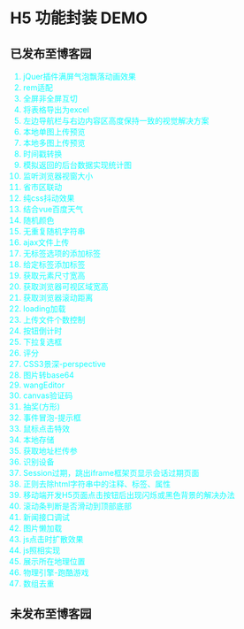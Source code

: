 ﻿# H5 功能封装 DEMO

## 已发布至博客园
<ol style="color:#0fffff">
    <li>jQuer插件满屏气泡飘落动画效果</li>
    <li>rem适配</li>
    <li>全屏非全屏互切</li>
    <li>将表格导出为excel</li>
    <li>左边导航栏与右边内容区高度保持一致的视觉解决方案</li>
    <li>本地单图上传预览</li>
    <li>本地多图上传预览</li>
    <li>时间戳转换</li>
    <li>模拟返回的后台数据实现统计图</li>
    <li>监听浏览器视窗大小</li>
    <li>省市区联动</li>
    <li>纯css抖动效果</li>
    <li>结合vue百度天气</li>
    <li>随机颜色</li>
    <li>无重复随机字符串</li>
    <li>ajax文件上传</li>
    <li>无标签选项的添加标签</li>
    <li>给定标签添加标签</li>
    <li>获取元素尺寸宽高</li>
    <li>获取浏览器可视区域宽高</li>
    <li>获取浏览器滚动距离</li>
    <li>loading加载</li>
    <li>上传文件个数控制</li>
    <li>按钮倒计时</li>
    <li>下拉复选框</li>
    <li>评分</li>
    <li>CSS3景深-perspective</li>
    <li>图片转base64</li>
    <li>wangEditor</li>
    <li>canvas验证码</li>
    <li>抽奖(方形)</li>
    <li>事件冒泡-提示框</li>
    <li>鼠标点击特效</li>
    <li>本地存储</li>
    <li>获取地址栏传参</li>
    <li>识别设备</li>
    <li>Session过期，跳出iframe框架页显示会话过期页面</li>
    <li>正则去除html字符串中的注释、标签、属性</li>
    <li>移动端开发H5页面点击按钮后出现闪烁或黑色背景的解决办法</li>
    <li>滚动条判断是否滑动到顶部底部</li>
    <li>新闻接口调试</li>
    <li>图片懒加载</li>
    <li>js点击时扩散效果</li>
    <li>js照相实现</li>
    <li>展示所在地理位置</li>
    <li>物理引擎-跑酷游戏</li>
    <li>数组去重</li>
</ol>

## 未发布至博客园
<ul>
    
</ul>
